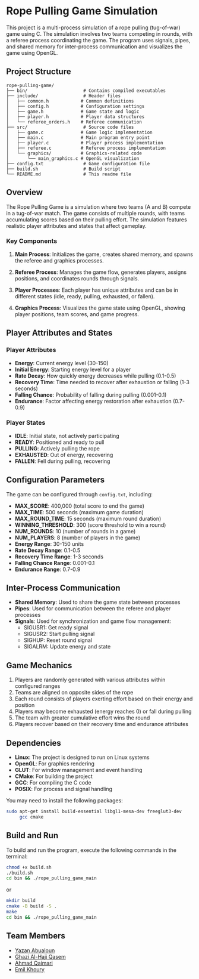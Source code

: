 # Rope Pulling Game Simulation

This project is a multi-process simulation of a rope pulling (tug-of-war) game using C. The simulation involves two teams competing in rounds, with a referee process coordinating the game. The program uses signals, pipes, and shared memory for inter-process communication and visualizes the game using OpenGL.

## Project Structure

```plaintext
rope-pulling-game/
├── bin/                     # Contains compiled executables
├── include/                 # Header files
│   ├── common.h            # Common definitions
│   ├── config.h            # Configuration settings
│   ├── game.h              # Game state and logic
│   ├── player.h            # Player data structures
│   └── referee_orders.h    # Referee communication
├── src/                     # Source code files
│   ├── game.c              # Game logic implementation
│   ├── main.c              # Main program entry point
│   ├── player.c            # Player process implementation
│   ├── referee.c           # Referee process implementation
│   └── graphics/           # Graphics-related code
│       └── main_graphics.c # OpenGL visualization
├── config.txt               # Game configuration file
├── build.sh                 # Build script
└── README.md                # This readme file
```

## Overview

The Rope Pulling Game is a simulation where two teams (A and B) compete in a tug-of-war match. The game consists of multiple rounds, with teams accumulating scores based on their pulling effort. The simulation features realistic player attributes and states that affect gameplay.

### Key Components

1. **Main Process**: Initializes the game, creates shared memory, and spawns the referee and graphics processes.

2. **Referee Process**: Manages the game flow, generates players, assigns positions, and coordinates rounds through signals.

3. **Player Processes**: Each player has unique attributes and can be in different states (idle, ready, pulling, exhausted, or fallen).

4. **Graphics Process**: Visualizes the game state using OpenGL, showing player positions, team scores, and game progress.

## Player Attributes and States

### Player Attributes
- **Energy**: Current energy level (30-150)
- **Initial Energy**: Starting energy level for a player
- **Rate Decay**: How quickly energy decreases while pulling (0.1-0.5)
- **Recovery Time**: Time needed to recover after exhaustion or falling (1-3 seconds)
- **Falling Chance**: Probability of falling during pulling (0.001-0.1)
- **Endurance**: Factor affecting energy restoration after exhaustion (0.7-0.9)

### Player States
- **IDLE**: Initial state, not actively participating
- **READY**: Positioned and ready to pull
- **PULLING**: Actively pulling the rope
- **EXHAUSTED**: Out of energy, recovering
- **FALLEN**: Fell during pulling, recovering

## Configuration Parameters

The game can be configured through `config.txt`, including:

- **MAX_SCORE**: 400,000 (total score to end the game)
- **MAX_TIME**: 500 seconds (maximum game duration)
- **MAX_ROUND_TIME**: 15 seconds (maximum round duration)
- **WINNING_THRESHOLD**: 300 (score threshold to win a round)
- **NUM_ROUNDS**: 10 (number of rounds in a game)
- **NUM_PLAYERS**: 8 (number of players in the game)
- **Energy Range**: 30-150 units
- **Rate Decay Range**: 0.1-0.5
- **Recovery Time Range**: 1-3 seconds
- **Falling Chance Range**: 0.001-0.1
- **Endurance Range**: 0.7-0.9

## Inter-Process Communication

- **Shared Memory**: Used to share the game state between processes
- **Pipes**: Used for communication between the referee and player processes
- **Signals**: Used for synchronization and game flow management:
    - SIGUSR1: Get ready signal
    - SIGUSR2: Start pulling signal
    - SIGHUP: Reset round signal
    - SIGALRM: Update energy and state

## Game Mechanics

1. Players are randomly generated with various attributes within configured ranges
2. Teams are aligned on opposite sides of the rope
3. Each round consists of players exerting effort based on their energy and position
4. Players may become exhausted (energy reaches 0) or fall during pulling
5. The team with greater cumulative effort wins the round
6. Players recover based on their recovery time and endurance attributes

## Dependencies

- **Linux**: The project is designed to run on Linux systems
- **OpenGL**: For graphics rendering
- **GLUT**: For window management and event handling
- **CMake**: For building the project
- **GCC**: For compiling the C code
- **POSIX**: For process and signal handling

You may need to install the following packages:
```bash
sudo apt-get install build-essential libgl1-mesa-dev freeglut3-dev
     gcc cmake
```

## Build and Run

To build and run the program, execute the following commands in the terminal:
```bash
chmod +x build.sh
./build.sh
cd bin && ./rope_pulling_game_main
```

or 
```bash
mkdir build
cmake -B build -S .
make 
cd bin && ./rope_pulling_game_main
```

## Team Members

- [Yazan Abualoun](https://github.com/yazan6546)
- [Ghazi Al-Hajj Qasem](https://github.com/ghazicc)
- [Ahmad Qaimari](https://github.com/ahmadqaimari)
- [Emil Khoury](https://github.com/khouryEmil)

